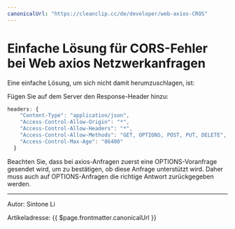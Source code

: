 ```yaml
---
canonicalUrl: "https://cleanclip.cc/de/developer/web-axios-CROS"
---
```

# Einfache Lösung für CORS-Fehler bei Web axios Netzwerkanfragen

Eine einfache Lösung, um sich nicht damit herumzuschlagen, ist:

Fügen Sie auf dem Server den Response-Header hinzu:
```js
headers: {
    "Content-Type": "application/json",
    "Access-Control-Allow-Origin": "*",
    "Access-Control-Allow-Headers": "*",
    "Access-Control-Allow-Methods": "GET, OPTIONS, POST, PUT, DELETE",
    "Access-Control-Max-Age": "86400"
  }
```

Beachten Sie, dass bei axios-Anfragen zuerst eine OPTIONS-Voranfrage gesendet wird, um zu bestätigen, ob diese Anfrage unterstützt wird. Daher muss auch auf OPTIONS-Anfragen die richtige Antwort zurückgegeben werden.



---

Autor: Sintone Li

Artikeladresse: {{ $page.frontmatter.canonicalUrl }}